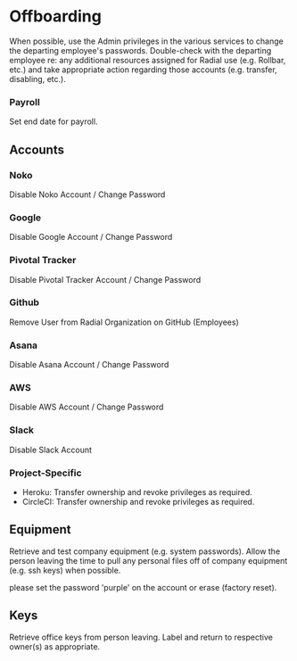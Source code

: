 # Offboarding

When possible, use the Admin privileges in the various services to change the
departing employee's passwords. Double-check with the departing
employee re: any additional resources assigned for Radial use (e.g. Rollbar, 
etc.) and take appropriate action regarding those accounts (e.g.
transfer, disabling, etc.).

### Payroll

Set end date for payroll.

## Accounts

### Noko

Disable Noko Account / Change Password

### Google

Disable Google Account / Change Password

### Pivotal Tracker

Disable Pivotal Tracker Account / Change Password

### Github

Remove User from Radial Organization on GitHub (Employees)

### Asana

Disable Asana Account / Change Password

### AWS

Disable AWS Account / Change Password

### Slack

Disable Slack Account

### Project-Specific

* Heroku: Transfer ownership and revoke privileges as required.
* CircleCI: Transfer ownership and revoke privileges as required.

## Equipment

Retrieve and test company equipment (e.g. system passwords). Allow the person
leaving the time to pull any personal files off of company equipment (e.g. ssh
keys) when possible.

please set the password 'purple' on the account or erase (factory reset).

## Keys

Retrieve office keys from person leaving. Label and return to respective
owner(s) as appropriate.
